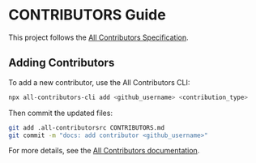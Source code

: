 # CONTRIBUTORS Guide

This project follows the [All Contributors Specification](https://allcontributors.org).

## Adding Contributors

To add a new contributor, use the All Contributors CLI:

```bash
npx all-contributors-cli add <github_username> <contribution_type>
```

Then commit the updated files:

```bash
git add .all-contributorsrc CONTRIBUTORS.md
git commit -m "docs: add contributor <github_username>"
```

For more details, see the [All Contributors documentation](https://github.com/all-contributors/all-contributors).